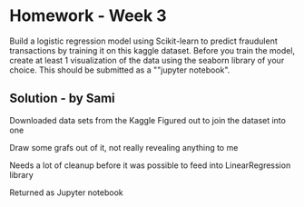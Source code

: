 # Homework - Week 3

Build a logistic regression model using Scikit-learn to predict fraudulent transactions by training
it on this kaggle dataset. Before you train the model, create at least 1 visualization of the data
using the seaborn library of your choice. This should be submitted as a ""jupyter notebook".

## Solution - by Sami

Downloaded data sets from the Kaggle
Figured out to join the dataset into one

Draw some grafs out of it, not really revealing anything to me

Needs a lot of cleanup before it was possible to feed into LinearRegression library

Returned as Jupyter notebook
